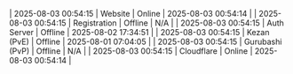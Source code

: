 | 2025-08-03 00:54:15 | Website | Online | 2025-08-03 00:54:14 |
| 2025-08-03 00:54:15 | Registration | Offline | N/A |
| 2025-08-03 00:54:15 | Auth Server | Offline | 2025-08-02 17:34:51 |
| 2025-08-03 00:54:15 | Kezan (PvE) | Offline | 2025-08-01 07:04:05 |
| 2025-08-03 00:54:15 | Gurubashi (PvP) | Offline | N/A |
| 2025-08-03 00:54:15 | Cloudflare | Online | 2025-08-03 00:54:14 |
